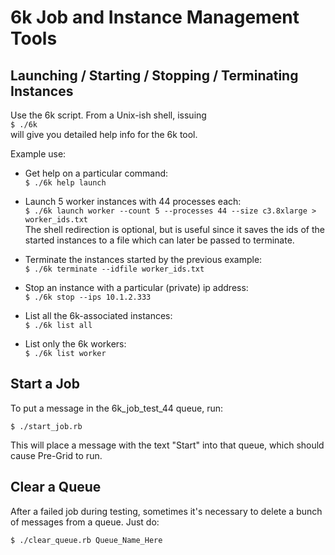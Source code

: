 6k Job and Instance Management Tools
====================================

Launching / Starting / Stopping / Terminating Instances
-------------------------------------------------------

Use the 6k script. From a Unix-ish shell, issuing <br>
`$ ./6k` 
<br>will give you
detailed help info for the 6k tool.

Example use:

*  Get help on a particular command: <br>
   `$ ./6k help launch`
   
*  Launch 5 worker instances with 44 processes each: <br>
   `$ ./6k launch worker --count 5 --processes 44 --size c3.8xlarge > worker_ids.txt`  <br>
   The shell redirection is optional, but is useful since it saves the ids of 
   the started instances to a file which can later be passed to terminate.
   
*  Terminate the instances started by the previous example: <br>
   `$ ./6k terminate --idfile worker_ids.txt`
   
*  Stop an instance with a particular (private) ip address: <br>
   `$ ./6k stop --ips 10.1.2.333`
   
*  List all the 6k-associated instances: <br>
   `$ ./6k list all`
   
*  List only the 6k workers: <br>
   `$ ./6k list worker`
   

Start a Job
-----------

To put a message in the 6k_job_test_44 queue, run:

`$ ./start_job.rb`

This will place a message with the text "Start" into that queue, which should
cause Pre-Grid to run.


Clear a Queue
-------------

After a failed job during testing, sometimes it's necessary to delete a bunch
of messages from a queue. Just do:

`$ ./clear_queue.rb Queue_Name_Here`